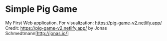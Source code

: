 # Simple Pig Game
My First Web application. 
For visualization: https://pig-game-v2.netlify.app/ <br />
Credit: https://pig-game-v2.netlify.app/ by Jonas Schmedtmann[http://jonas.io/]
